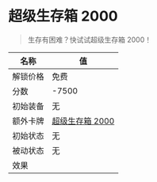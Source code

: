 # 超级生存箱 2000  
> 生存有困难？快试试超级生存箱 2000！  
  
名称  |  值  
----  |  ----  
解锁价格  |  免费  
分数  |  -7500  
初始装备  |  无  
额外卡牌  |  [超级生存箱 2000](TrunkPerk.md)  
初始状态  |  无  
被动状态  |  无  
效果  |    
